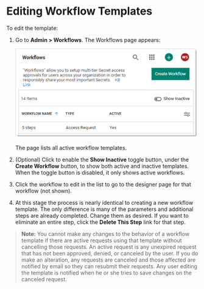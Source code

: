 [title]: # (Editing Workflow Templates)
[tags]: # (Workflow)
[priority]: # (1000)

# Editing Workflow Templates

To edit the template:

1. Go to **Admin > Workflows**. The Workflows page appears:

   ![image-20210310100523134](../accessing-the-workflow-designer/images/image-20210310100523134.png)

   The page lists all active workflow templates.

1. (Optional) Click to enable the **Show Inactive** toggle button, under the **Create Workflow** button, to show both active and inactive templates. When the toggle button is disabled, it only shows active workflows.

1. Click the workflow to edit in the list to go to the designer page for that workflow (not shown).

1. At this stage the process is nearly identical to creating a new workflow template. The only difference is many of the parameters and additional steps are already completed. Change them as desired. If you want to eliminate an entire step, click the **Delete This Step** link for that step.

> **Note:** You cannot make any changes to the behavior of a workflow template if there are active requests using that template without cancelling those requests. An active request is any unexpired request that has not been approved, denied, or canceled by the user. If you do make an alteration, any requests are canceled and those affected are notified by email so they can resubmit their requests. Any user editing the template is notified when he or she tries to save changes on the canceled request.

